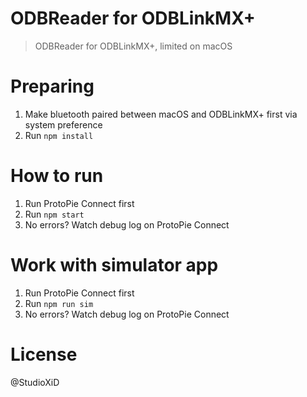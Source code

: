 # ODBReader for ODBLinkMX+

> ODBReader for ODBLinkMX+, limited on macOS

# Preparing

1. Make bluetooth paired between macOS and ODBLinkMX+ first via system preference
2. Run `npm install`

# How to run

1. Run ProtoPie Connect first
2. Run `npm start`
3. No errors? Watch debug log on ProtoPie Connect

# Work with simulator app

1. Run ProtoPie Connect first
2. Run `npm run sim`
3. No errors? Watch debug log on ProtoPie Connect

# License

@StudioXiD

